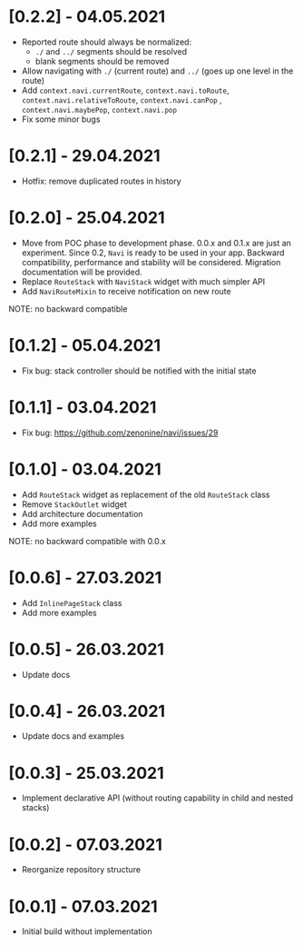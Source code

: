# [0.2.2] - 04.05.2021

* Reported route should always be normalized:
  * `./` and `../` segments should be resolved
  * blank segments should be removed
* Allow navigating with `./` (current route) and `../` (goes up one level in the route)
* Add `context.navi.currentRoute`, `context.navi.toRoute`, `context.navi.relativeToRoute`, `context.navi.canPop`
  , `context.navi.maybePop`, `context.navi.pop`
* Fix some minor bugs

# [0.2.1] - 29.04.2021

* Hotfix: remove duplicated routes in history

# [0.2.0] - 25.04.2021

* Move from POC phase to development phase. 0.0.x and 0.1.x are just an experiment. Since 0.2, `Navi` is ready to be
  used in your app. Backward compatibility, performance and stability will be considered. Migration documentation will
  be provided.
* Replace `RouteStack` with `NaviStack` widget with much simpler API
* Add `NaviRouteMixin` to receive notification on new route

NOTE: no backward compatible

# [0.1.2] - 05.04.2021

* Fix bug: stack controller should be notified with the initial state

# [0.1.1] - 03.04.2021

* Fix bug: https://github.com/zenonine/navi/issues/29

# [0.1.0] - 03.04.2021

* Add `RouteStack` widget as replacement of the old `RouteStack` class
* Remove `StackOutlet` widget
* Add architecture documentation
* Add more examples

NOTE: no backward compatible with 0.0.x

# [0.0.6] - 27.03.2021

* Add `InlinePageStack` class
* Add more examples

# [0.0.5] - 26.03.2021

* Update docs

# [0.0.4] - 26.03.2021

* Update docs and examples

# [0.0.3] - 25.03.2021

* Implement declarative API (without routing capability in child and nested stacks)

# [0.0.2] - 07.03.2021

* Reorganize repository structure

# [0.0.1] - 07.03.2021

* Initial build without implementation
